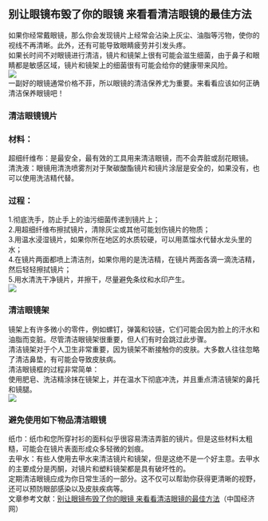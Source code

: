 ## 别让眼镜布毁了你的眼镜 来看看清洁眼镜的最佳方法  
如果你经常戴眼镜，那么你会发现镜片上经常会沾染上灰尘、油脂等污物，使你的视线不再清晰。此外，还有可能导致眼睛疲劳并引发头疼。  
如果长时间不对眼镜进行清洁，镜片和镜架上很有可能会滋生细菌，由于鼻子和眼睛都是敏感区域，镜片和镜架上的细菌很有可能会给你的健康带来风险。  
![](http://cdncms.v-keep.cn/wp-content/uploads/2020/04/timgfes-1024x576.jpg)  
一副好的眼镜通常价格不菲，所以眼镜的清洁保养尤为重要。来看看应该如何正确清洁保养眼镜吧！  
### 清洁眼镜镜片  
### 材料：  
超细纤维布：是最安全，最有效的工具用来清洁眼镜，而不会弄脏或刮花眼镜。  
清洗液：眼镜用清洗喷雾剂对于聚碳酸酯镜片和镜片涂层是安全的，如果没有，也可以使用洗洁精代替。  
### 过程：  
1.彻底洗手，防止手上的油污细菌传递到镜片上；  
2.用超细纤维布擦拭镜片，清除灰尘或其他可能划伤镜片的物质；  
3.用温水浸湿镜片，如果你所在地区的水质较硬，可以用蒸馏水代替水龙头里的水；  
4.在镜片两面都喷上清洁剂，如果你用的是洗洁精，在镜片两面各滴一滴洗洁精，然后轻轻擦拭镜片；  
5.用水清洗干净镜片，并擦干，尽量避免条纹和水印产生。  
![](http://cdncms.v-keep.cn/wp-content/uploads/2020/04/u32875036091693114659fm26gp0.gif)  
### 清洁眼镜架  
镜架上有许多微小的零件，例如螺钉，弹簧和铰链，它们可能会因为脸上的汗水和油脂而变脏。尽管清洁眼镜架很重要，但人们有时会跳过此步骤。  
清洁镜架对于个人卫生非常重要，因为镜架不断接触你的皮肤。大多数人往往忽略了清洁鼻垫，有可能会导致皮肤病。  
清洁眼镜框的过程非常简单：  
使用肥皂、洗洁精涂抹在镜架上，并在温水下彻底冲洗，并且重点清洁镜架的鼻托和镜腿。  
![](http://cdncms.v-keep.cn/wp-content/uploads/2020/04/u2146005360683685010fm26gp0.jpg)  
### 避免使用如下物品清洁眼镜  
纸巾：纸巾和您所穿衬衫的面料似乎很容易清洁弄脏的镜片。但是这些材料太粗糙，可能会在镜片表面形成众多轻微的划痕。  
去甲水：有些人使用去甲水来清洁镜片和镜架，但是这绝不是一个好主意。去甲水的主要成分是丙酮，对镜片和塑料镜架都是具有破坏性的。  
定期清洁眼镜应成为你日常生活的一部分。这不仅可以帮助你获得更清晰的视野，还可以预防眼部感染以及皮肤疾病等。  
文章参考文献：<a href="https://www.toutiao.com/a6800520512679182862/">别让眼镜布毁了你的眼镜 来看看清洁眼镜的最佳方法</a>（中国经济网）  
